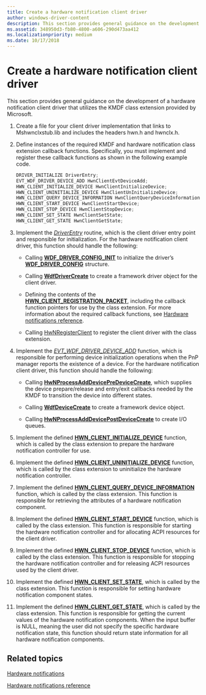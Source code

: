 ```yaml
---
title: Create a hardware notification client driver
author: windows-driver-content
description: This section provides general guidance on the development of a hardware notification client driver that utilizes the KMDF class extension provided by Microsoft.
ms.assetid: 348950d3-fb80-4800-a606-290d473aa412
ms.localizationpriority: medium
ms.date: 10/17/2018
---
```


# Create a hardware notification client driver


This section provides general guidance on the development of a hardware notification client driver that utilizes the KMDF class extension provided by Microsoft.

1.  Create a file for your client driver implementation that links to Mshwnclxstub.lib and includes the headers hwn.h and hwnclx.h.

2.  Define instances of the required KMDF and hardware notification class extension callback functions. Specifically, you must implement and register these callback functions as shown in the following example code.

    ```cpp
    DRIVER_INITIALIZE DriverEntry;
    EVT_WDF_DRIVER_DEVICE_ADD HwnClientEvtDeviceAdd;
    HWN_CLIENT_INITIALIZE_DEVICE HwnClientInitializeDevice;
    HWN_CLIENT_UNINITIALIZE_DEVICE HwnClientUnInitializeDevice;
    HWN_CLIENT_QUERY_DEVICE_INFORMATION HwnClientQueryDeviceInformation;
    HWN_CLIENT_START_DEVICE HwnClientStartDevice;
    HWN_CLIENT_STOP_DEVICE HwnClientStopDevice;
    HWN_CLIENT_SET_STATE HwnClientSetState;
    HWN_CLIENT_GET_STATE HwnClientGetState;
    ```

3.  Implement the [*DriverEntry*](https://msdn.microsoft.com/library/windows/hardware/ff544113) routine, which is the client driver entry point and responsible for initialization. For the hardware notification client driver, this function should handle the following:

    -   Calling [**WDF\_DRIVER\_CONFIG\_INIT**](https://msdn.microsoft.com/library/windows/hardware/ff551302) to initialize the driver’s [**WDF\_DRIVER\_CONFIG**](https://msdn.microsoft.com/library/windows/hardware/ff551300) structure.

    -   Calling [**WdfDriverCreate**](https://msdn.microsoft.com/library/windows/hardware/ff547175) to create a framework driver object for the client driver.

    -   Defining the contents of the [**HWN\_CLIENT\_REGISTRATION\_PACKET**](https://msdn.microsoft.com/library/windows/hardware/mt843560), including the callback function pointers for use by the class extension. For more information about the required callback functions, see [Hardware notifications reference](https://msdn.microsoft.com/library/windows/hardware/dn789336).

    -   Calling [HwNRegisterClient](https://msdn.microsoft.com/library/windows/hardware/mt843550) to register the client driver with the class extension.

4.  Implement the [*EVT\_WDF\_DRIVER\_DEVICE\_ADD*](https://msdn.microsoft.com/library/windows/hardware/ff541693) function, which is responsible for performing device initialization operations when the PnP manager reports the existence of a device. For the hardware notification client driver, this function should handle the following:

    -   Calling [**HwNProcessAddDevicePreDeviceCreate**](https://msdn.microsoft.com/library/windows/hardware/mt843549), which supplies the device prepare/release and entry/exit callbacks needed by the KMDF to transition the device into different states.

    -   Calling [**WdfDeviceCreate**](https://msdn.microsoft.com/library/windows/hardware/ff545926) to create a framework device object.

    -   Calling [**HwNProcessAddDevicePostDeviceCreate**](https://msdn.microsoft.com/library/windows/hardware/mt843548) to create I/O queues.

5.  Implement the defined [**HWN\_CLIENT\_INITIALIZE\_DEVICE**](https://msdn.microsoft.com/library/windows/hardware/mt843553) function, which is called by the class extension to prepare the hardware notification controller for use.

6.  Implement the defined [**HWN\_CLIENT\_UNINITIALIZE\_DEVICE**](https://msdn.microsoft.com/library/windows/hardware/mt827292) function, which is called by the class extension to uninitialize the hardware notification controller.

7.  Implement the defined [**HWN\_CLIENT\_QUERY\_DEVICE\_INFORMATION**](https://msdn.microsoft.com/library/windows/hardware/mt843554) function, which is called by the class extension. This function is responsible for retrieving the attributes of a hardware notification component.

8.  Implement the defined [**HWN\_CLIENT\_START\_DEVICE**](https://msdn.microsoft.com/library/windows/hardware/mt843557) function, which is called by the class extension. This function is responsible for starting the hardware notification controller and for allocating ACPI resources for the client driver.

9.  Implement the defined [**HWN\_CLIENT\_STOP\_DEVICE**](https://msdn.microsoft.com/library/windows/hardware/mt843558) function, which is called by the class extension. This function is responsible for stopping the hardware notification controller and for releasing ACPI resources used by the client driver.

10. Implement the defined [**HWN\_CLIENT\_SET\_STATE**](https://msdn.microsoft.com/library/windows/hardware/mt843556), which is called by the class extension. This function is responsible for setting hardware notification component states.

11. Implement the defined [**HWN\_CLIENT\_GET\_STATE**](https://msdn.microsoft.com/library/windows/hardware/mt843552), which is called by the class extension. This function is responsible for getting the current values of the hardware notification components. When the input buffer is NULL, meaning the user did not specify the specific hardware notification state, this function should return state information for all hardware notification components.

## <span id="related_topics"></span>Related topics
[Hardware notifications](hardware-notifications-support.md)

[Hardware notifications reference](https://msdn.microsoft.com/library/windows/hardware/dn789336)



